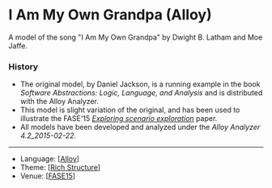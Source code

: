 # I Am My Own Grandpa (Alloy)

A model of the song "I Am My Own Grandpa" by Dwight B. Latham and Moe Jaffe.

### History
* The original model, by Daniel Jackson, is a running example in the book *Software Abstractions: Logic, Language, and Analysis* and is distributed with the Alloy Analyzer.
* This model is slight variation of the original, and has been used to illustrate the FASE'15 *[Exploring scenario exploration](http://nmacedo.github.io/pubs.html#fase15)* paper.
* All models have been developed and analyzed under the *Alloy Analyzer 4.2_2015-02-22*.

---

* Language: [[Alloy](https://github.com/nmacedo/MSV/wiki/By-Language#alloy)] 
* Theme: [[Rich Structure](https://github.com/nmacedo/MSV/wiki/By-Theme#rich-structure)]
* Venue: [[FASE15](https://github.com/nmacedo/MSV/wiki/By-Venue#FASE15)]